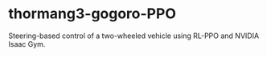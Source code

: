 # thormang3-gogoro-PPO
Steering-based control of a two-wheeled vehicle using RL-PPO and NVIDIA Isaac Gym.

